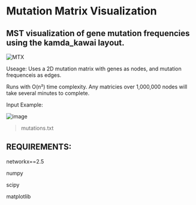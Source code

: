 # Mutation Matrix Visualization
## MST visualization of gene mutation frequencies using the kamda_kawai layout. 

![MTX](https://github.com/Gfatouras/COVID-19-Mutation-Matrix/assets/165408353/931fd80b-ba4b-4f3a-8f96-250a5c3c7cf7)

Useage:
Uses a 2D mutation matrix with genes as nodes, and mutation frequenceis as edges.

Runs with O(n²) time complexity. Any matricies over 1,000,000 nodes will take several minutes to complete.

Input Example:

![image](https://github.com/Gfatouras/COVID-19-Mutation-Matrix/assets/165408353/9775a171-fa34-430a-9d3f-00ba7503600d)
>mutations.txt

## REQUIREMENTS:

networkx==2.5

numpy

scipy

matplotlib
